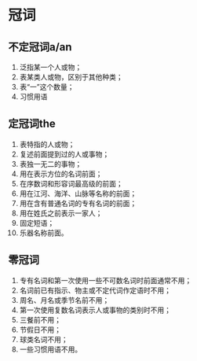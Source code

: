 # 冠词

## 不定冠词a/an

1. 泛指某一个人或物；
2. 表某类人或物，区别于其他种类；
3. 表“一”这个数量；
4. 习惯用语



## 定冠词the

1. 表特指的人或物；
2. 复述前面提到过的人或事物；
3. 表独一无二的事物；
4. 用在表示方位的名词前面；
5. 在序数词和形容词最高级的前面；
6. 用在江河、海洋、山脉等名称的前面；
7. 用在含有普通名词的专有名词的前面；
8. 用在姓氏之前表示一家人；
9. 固定短语；
10. 乐器名称前面。



## 零冠词

1. 专有名词和第一次使用一些不可数名词时前面通常不用；
2. 名词前已有指示、物主或不定代词作定语时不用；
3. 周名、月名或季节名前不用；
4. 第一次使用复数名词表示人或事物的类别时不用；
5. 三餐前不用；
6. 节假日不用；
7. 球类名词不用；
8. 一些习惯用语不用。